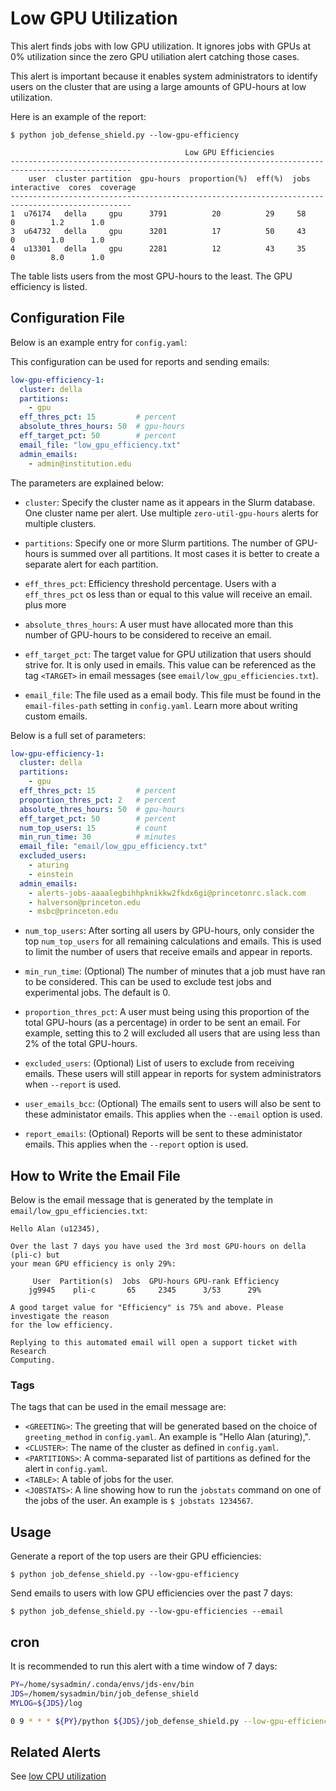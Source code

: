 # Low GPU Utilization

This alert finds jobs with low GPU utilization. It ignores jobs with GPUs at
0% utilization since the zero GPU utiliation alert catching those cases.

This alert is important because it enables system administrators to identify users on the cluster that are using a large amounts of GPU-hours at low utilization.

Here is an example of the report:

```
$ python job_defense_shield.py --low-gpu-efficiency

                                       Low GPU Efficiencies                                      
-------------------------------------------------------------------------------------------------
    user  cluster partition  gpu-hours  proportion(%)  eff(%)  jobs  interactive  cores  coverage
-------------------------------------------------------------------------------------------------
1  u76174   della     gpu      3791          20          29     58        0        1.2      1.0  
3  u64732   della     gpu      3201          17          50     43        0        1.0      1.0  
4  u13301   della     gpu      2281          12          43     35        0        8.0      1.0  
```


The table lists users from the most GPU-hours to the least. The GPU efficiency is
listed.

## Configuration File

Below is an example entry for `config.yaml`:

This configuration can be used for reports and sending emails:


```yaml
low-gpu-efficiency-1:
  cluster: della
  partitions:
    - gpu
  eff_thres_pct: 15         # percent
  absolute_thres_hours: 50  # gpu-hours
  eff_target_pct: 50        # percent
  email_file: "low_gpu_efficiency.txt"
  admin_emails:
    - admin@institution.edu
```

The parameters are explained below:

- `cluster`: Specify the cluster name as it appears in the Slurm database. One cluster name
per alert. Use multiple `zero-util-gpu-hours` alerts for multiple clusters.

- `partitions`: Specify one or more Slurm partitions. The number of GPU-hours is summed over all partitions. It most cases it is better to create a separate alert for each partition.

- `eff_thres_pct`: Efficiency threshold percentage. Users with a `eff_thres_pct` os less than or equal to this value will receive an email. plus more

- `absolute_thres_hours`: A user must have allocated more than this number of GPU-hours to be considered to receive an email.

- `eff_target_pct`: The target value for GPU utilization that users should strive for. It is only used in emails. This value can be referenced as the tag `<TARGET>` in email messages (see `email/low_gpu_efficiencies.txt`).

- `email_file`: The file used as a email body. This file must be found in the `email-files-path` setting in `config.yaml`. Learn more about writing custom emails.

Below is a full set of parameters:

```yaml
low-gpu-efficiency-1:
  cluster: della
  partitions:
    - gpu
  eff_thres_pct: 15         # percent
  proportion_thres_pct: 2   # percent
  absolute_thres_hours: 50  # gpu-hours
  eff_target_pct: 50        # percent
  num_top_users: 15         # count
  min_run_time: 30          # minutes
  email_file: "email/low_gpu_efficiency.txt"
  excluded_users:
    - aturing
    - einstein
  admin_emails:
    - alerts-jobs-aaaalegbihhpknikkw2fkdx6gi@princetonrc.slack.com
    - halverson@princeton.edu
    - msbc@princeton.edu
```

- `num_top_users`: After sorting all users by GPU-hours, only consider the top `num_top_users` for all remaining calculations and emails. This is used to limit the number of users that receive emails and appear in reports.

- `min_run_time`: (Optional) The number of minutes that a job must have ran to be considered. This can be used to exclude test jobs and experimental jobs. The default is 0.

- `proportion_thres_pct`: A user must being using this proportion of the total GPU-hours (as a percentage) in order to be sent an email. For example, setting this to 2 will excluded all users that are using less than 2% of the total GPU-hours.

- `excluded_users`: (Optional) List of users to exclude from receiving emails. These users will still appear
in reports for system administrators when `--report` is used.

- `user_emails_bcc`: (Optional) The emails sent to users will also be sent to these administator emails. This applies
when the `--email` option is used.

- `report_emails`: (Optional) Reports will be sent to these administator emails. This applies
when the `--report` option is used.

## How to Write the Email File

Below is the email message that is generated by the template in `email/low_gpu_efficiencies.txt`:

```
Hello Alan (u12345),

Over the last 7 days you have used the 3rd most GPU-hours on della (pli-c) but
your mean GPU efficiency is only 29%:

     User  Partition(s)  Jobs  GPU-hours GPU-rank Efficiency
    jg9945    pli-c       65     2345      3/53      29%    

A good target value for "Efficiency" is 75% and above. Please investigate the reason
for the low efficiency.

Replying to this automated email will open a support ticket with Research
Computing.
```

### Tags

The tags that can be used in the email message are:

- `<GREETING>`: The greeting that will be generated based on the choice of `greeting_method` in `config.yaml`. An example is "Hello Alan (aturing),".
- `<CLUSTER>`: The name of the cluster as defined in `config.yaml`.
- `<PARTITIONS>`: A comma-separated list of partitions as defined for the alert in `config.yaml`.
- `<TABLE>`: A table of jobs for the user.
- `<JOBSTATS>`: A line showing how to run the `jobstats` command on one of the jobs of the user. An example is `$ jobstats 1234567`.

## Usage

Generate a report of the top users are their GPU efficiencies:

```
$ python job_defense_shield.py --low-gpu-efficiency
```

Send emails to users with low GPU efficiencies over the past 7 days:

```
$ python job_defense_shield.py --low-gpu-efficiencies --email
```

## cron

It is recommended to run this alert with a time window of 7 days:

```bash
PY=/home/sysadmin/.conda/envs/jds-env/bin
JDS=/homem/sysadmin/bin/job_defense_shield
MYLOG=${JDS}/log

0 9 * * * ${PY}/python ${JDS}/job_defense_shield.py --low-gpu-efficiency --email > ${MYLOG}/low_gpu_efficiencies.log 2>&1
```
## Related Alerts

See [low CPU utilization](low_cpu_util.md)
